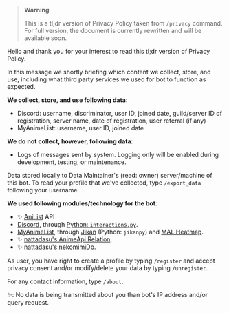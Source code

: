 <!-- markdownlint-disable MD041 MD013 MD032 MD047 -->

> **Warning**
>
> This is a tl;dr version of Privacy Policy taken from `/privacy` command. For full version, the document is currently rewritten and will be available soon.

Hello and thank you for your interest to read this tl;dr version of Privacy Policy.

In this message we shortly briefing which content we collect, store, and use, including what third party services we used for bot to function as expected.

__We collect, store, and use following data__:
- Discord: username, discriminator, user ID, joined date, guild/server ID of registration, server name, date of registration, user referral (if any)
- MyAnimeList: username, user ID, joined date

__We do not collect, however, following data__:
- Logs of messages sent by system. Logging only will be enabled during development, testing, or maintenance.

Data stored locally to Data Maintainer's (read: owner) server/machine of this bot. To read your profile that we've collected, type `/export_data` following your username.

__We used following modules/technology for the bot__:
- ✨ [AniList](<https://anilist.co>) API
- [Discord](<https://discord.com>), through [Python: `interactions.py`](<https://github.com/interactions-py/interactions.py>).
- [MyAnimeList](<https://myanimelist.net>), through [Jikan](<https://jikan.moe/>) (Python: `jikanpy`) and [MAL Heatmap](<https://malheatmap.com>).
- ✨ [nattadasu's AnimeApi Relation](<https://aniapi.nattadasu.my.id>).
- ✨ [nattadasu's nekomimiDb](<https://github.com/nattadasu/nekomimiDb>).

As user, you have right to create a profile by typing `/register` and accept privacy consent and/or modify/delete your data by typing `/unregister`.

For any contact information, type `/about`.

✨: No data is being transmitted about you than bot's IP address and/or query request.